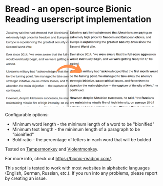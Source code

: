# Bread - an open-source Bionic Reading userscript implementation

![Demo](demo.png)

Configurable options:

- Minimum word length - the minimum length of a word to be "bionified"
- Minimum text length - the minimum length of a paragraph to be "bionified"
- Bold ratio - the percentage of letters in each word that will be bolded

Tested on [Tampermonkey](https://www.tampermonkey.net/) and [Violentmonkey](https://violentmonkey.github.io/).

For more info, check out https://bionic-reading.com/.

This script is tested to work with most websites in alphabetic languages (English, German, Russian, etc.). If you run into any problems, please report by creating an issue.
